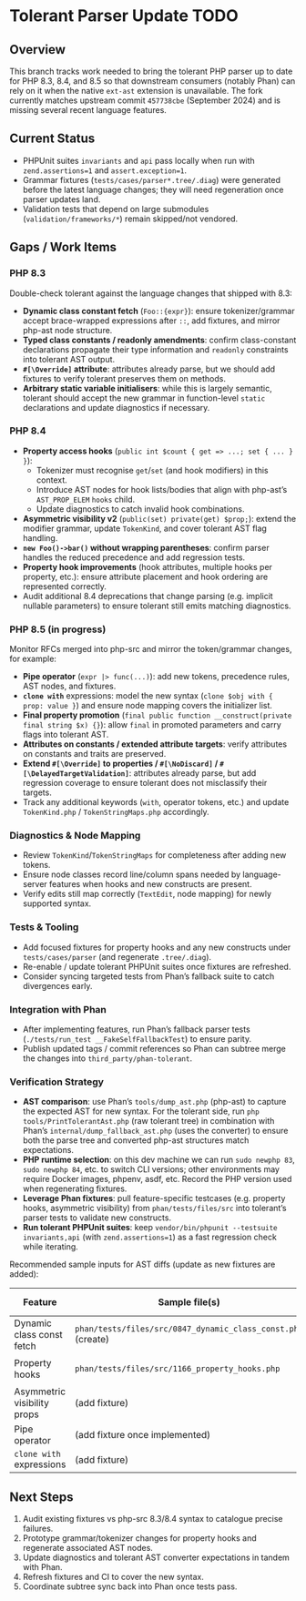# Tolerant Parser Update TODO

## Overview

This branch tracks work needed to bring the tolerant PHP parser up to date for PHP 8.3, 8.4, and 8.5 so that downstream consumers (notably Phan) can rely on it when the native `ext-ast` extension is unavailable. The fork currently matches upstream commit `457738cbe` (September 2024) and is missing several recent language features.

## Current Status

- PHPUnit suites `invariants` and `api` pass locally when run with `zend.assertions=1` and `assert.exception=1`.
- Grammar fixtures (`tests/cases/parser*.tree/.diag`) were generated before the latest language changes; they will need regeneration once parser updates land.
- Validation tests that depend on large submodules (`validation/frameworks/*`) remain skipped/not vendored.

## Gaps / Work Items

### PHP 8.3

Double-check tolerant against the language changes that shipped with 8.3:

- **Dynamic class constant fetch** (`Foo::{expr}`): ensure tokenizer/grammar accept brace-wrapped expressions after `::`, add fixtures, and mirror php-ast node structure.
- **Typed class constants / readonly amendments**: confirm class-constant declarations propagate their type information and `readonly` constraints into tolerant AST output.
- **`#[\Override]` attribute**: attributes already parse, but we should add fixtures to verify tolerant preserves them on methods.
- **Arbitrary static variable initialisers**: while this is largely semantic, tolerant should accept the new grammar in function-level `static` declarations and update diagnostics if necessary.

### PHP 8.4

- **Property access hooks** (`public int $count { get => ...; set { ... } }`):
  - Tokenizer must recognise `get`/`set` (and hook modifiers) in this context.
  - Introduce AST nodes for hook lists/bodies that align with php-ast’s `AST_PROP_ELEM` `hooks` child.
  - Update diagnostics to catch invalid hook combinations.
- **Asymmetric visibility v2** (`public(set) private(get) $prop;`): extend the modifier grammar, update `TokenKind`, and cover tolerant AST flag handling.
- **`new Foo()->bar()` without wrapping parentheses**: confirm parser handles the reduced precedence and add regression tests.
- **Property hook improvements** (hook attributes, multiple hooks per property, etc.): ensure attribute placement and hook ordering are represented correctly.
- Audit additional 8.4 deprecations that change parsing (e.g. implicit nullable parameters) to ensure tolerant still emits matching diagnostics.

### PHP 8.5 (in progress)

Monitor RFCs merged into php-src and mirror the token/grammar changes, for example:

- **Pipe operator** (`expr |> func(...)`): add new tokens, precedence rules, AST nodes, and fixtures.
- **`clone with`** expressions: model the new syntax (`clone $obj with { prop: value }`) and ensure node mapping covers the initializer list.
- **Final property promotion** (`final public function __construct(private final string $x) {}`): allow `final` in promoted parameters and carry flags into tolerant AST.
- **Attributes on constants / extended attribute targets**: verify attributes on constants and traits are preserved.
- **Extend `#[\Override]` to properties / `#[\NoDiscard]` / `#[\DelayedTargetValidation]`**: attributes already parse, but add regression coverage to ensure tolerant does not misclassify their targets.
- Track any additional keywords (`with`, operator tokens, etc.) and update `TokenKind.php` / `TokenStringMaps.php` accordingly.

### Diagnostics & Node Mapping

- Review `TokenKind`/`TokenStringMaps` for completeness after adding new tokens.
- Ensure node classes record line/column spans needed by language-server features when hooks and new constructs are present.
- Verify edits still map correctly (`TextEdit`, node mapping) for newly supported syntax.

### Tests & Tooling

- Add focused fixtures for property hooks and any new constructs under `tests/cases/parser` (and regenerate `.tree/.diag`).
- Re-enable / update tolerant PHPUnit suites once fixtures are refreshed.
- Consider syncing targeted tests from Phan’s fallback suite to catch divergences early.

### Integration with Phan

- After implementing features, run Phan’s fallback parser tests (`./tests/run_test __FakeSelfFallbackTest`) to ensure parity.
- Publish updated tags / commit references so Phan can subtree merge the changes into `third_party/phan-tolerant`.

### Verification Strategy

- **AST comparison**: use Phan’s `tools/dump_ast.php` (php-ast) to capture the expected AST for new syntax. For the tolerant side, run `php tools/PrintTolerantAst.php` (raw tolerant tree) in combination with Phan’s `internal/dump_fallback_ast.php` (uses the converter) to ensure both the parse tree and converted php-ast structures match expectations.
- **PHP runtime selection**: on this dev machine we can run `sudo newphp 83`, `sudo newphp 84`, etc. to switch CLI versions; other environments may require Docker images, phpenv, asdf, etc. Record the PHP version used when regenerating fixtures.
- **Leverage Phan fixtures**: pull feature-specific testcases (e.g. property hooks, asymmetric visibility) from `phan/tests/files/src` into tolerant’s parser tests to validate new constructs.
- **Run tolerant PHPUnit suites**: keep `vendor/bin/phpunit --testsuite invariants,api` (with `zend.assertions=1`) as a fast regression check while iterating.

Recommended sample inputs for AST diffs (update as new fixtures are added):

| Feature | Sample file(s) | Min PHP | Native AST dump | Tolerant dump |
| --- | --- | --- | --- | --- |
| Dynamic class const fetch | `phan/tests/files/src/0847_dynamic_class_const.php` (create) | 8.3 | `php tools/dump_ast.php …` | `php tools/PrintTolerantAst.php …` |
| Property hooks | `phan/tests/files/src/1166_property_hooks.php` | 8.4 | `php tools/dump_ast.php …` | `php tools/PrintTolerantAst.php …` |
| Asymmetric visibility props | (add fixture) | 8.4 | … | … |
| Pipe operator | (add fixture once implemented) | 8.5 | … | … |
| `clone with` expressions | (add fixture) | 8.5 | … | … |

## Next Steps

1. Audit existing fixtures vs php-src 8.3/8.4 syntax to catalogue precise failures.
2. Prototype grammar/tokenizer changes for property hooks and regenerate associated AST nodes.
3. Update diagnostics and tolerant AST converter expectations in tandem with Phan.
4. Refresh fixtures and CI to cover the new syntax.
5. Coordinate subtree sync back into Phan once tests pass.
